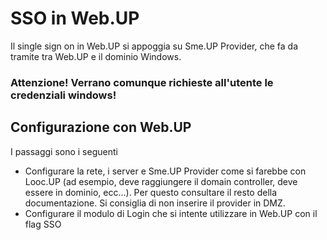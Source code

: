 # SSO in Web.UP

Il single sign on in Web.UP si appoggia  su Sme.UP Provider, che fa da tramite tra Web.UP e il dominio Windows.

### Attenzione! Verrano comunque richieste all'utente le credenziali windows!

## Configurazione con Web.UP

I passaggi sono i seguenti

* Configurare la rete, i server e Sme.UP Provider come si farebbe con Looc.UP (ad esempio, deve raggiungere il domain controller, deve essere in dominio, ecc...). Per questo consultare il resto della documentazione. Si consiglia di non inserire il provider in DMZ.
* Configurare il modulo di Login che si intente utilizzare in Web.UP con il flag SSO




